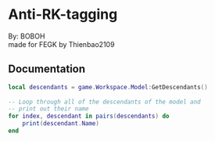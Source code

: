 # Anti-RK-tagging

By: BOBOH                         
made for FEGK by Thienbao2109

## Documentation
```lua
local descendants = game.Workspace.Model:GetDescendants()
 
-- Loop through all of the descendants of the model and
-- print out their name
for index, descendant in pairs(descendants) do
	print(descendant.Name)
end
```
